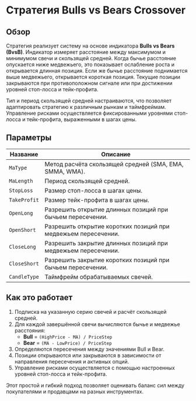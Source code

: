 # Стратегия Bulls vs Bears Crossover

## Обзор

Стратегия реализует систему на основе индикатора **Bulls vs Bears (BvsB)**. Индикатор измеряет расстояние между максимумом и минимумом свечи и скользящей средней. Когда бычье расстояние опускается ниже медвежьего, это показывает ослабление роста и открывается длинная позиция. Если же бычье расстояние поднимается выше медвежьего, открывается короткая позиция. Текущие позиции закрываются при противоположном сигнале или при достижении уровней стоп-лосса и тейк-профита.

Тип и период скользящей средней настраиваются, что позволяет адаптировать стратегию к различным рынкам и таймфреймам. Управление рисками осуществляется фиксированными уровнями стоп-лосса и тейк-профита, выраженными в шагах цены.

## Параметры

| Название | Описание |
|----------|----------|
| `MaType` | Метод расчёта скользящей средней (SMA, EMA, SMMA, WMA). |
| `MaLength` | Период скользящей средней. |
| `StopLoss` | Размер стоп-лосса в шагах цены. |
| `TakeProfit` | Размер тейк-профита в шагах цены. |
| `OpenLong` | Разрешить открытие длинных позиций при бычьем пересечении. |
| `OpenShort` | Разрешить открытие коротких позиций при медвежьем пересечении. |
| `CloseLong` | Разрешить закрытие длинных позиций при медвежьем пересечении. |
| `CloseShort` | Разрешить закрытие коротких позиций при бычьем пересечении. |
| `CandleType` | Таймфрейм обрабатываемых свечей. |

## Как это работает

1. Подписка на указанную серию свечей и расчёт скользящей средней.
2. Для каждой завершённой свечи вычисляются бычье и медвежье расстояния:
   - **Bull** = `(HighPrice - MA) / PriceStep`
   - **Bear** = `(MA - LowPrice) / PriceStep`
3. Определяются пересечения между значениями Bull и Bear.
4. Позиции открываются или закрываются в зависимости от направления пересечения и активных опций.
5. Управление рисками осуществляется с помощью настроенных уровней стоп-лосса и тейк-профита.

Этот простой и гибкий подход позволяет оценивать баланс сил между покупателями и продавцами на разных инструментах.

